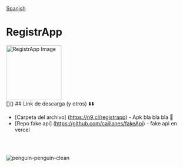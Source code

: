 [Spanish](README.md)
# RegistrApp

<img src="https://github.com/caillanes/QrApp_/assets/107156396/a76a31eb-e9da-40fd-982d-5af2b80b0dce" alt="RegistrApp Image" style="width: 150px; height: 150px;">

<br/>
[]()
## Link de descarga (y otros) ⬇️⬇️
<br/>

* [Carpeta del archivo] (https://n9.cl/registrapp) - Apk bla bla bla 🤑
* [Repo fake api] (https://github.com/caillanes/fakeApi) - fake api en vercel
  
<br/>

## <!-- hola -->


![penguin-penguin-clean](https://github.com/caillanes/QrApp_/assets/107156396/d3fe0090-0a78-429f-80fe-3e687bbc5e86)
